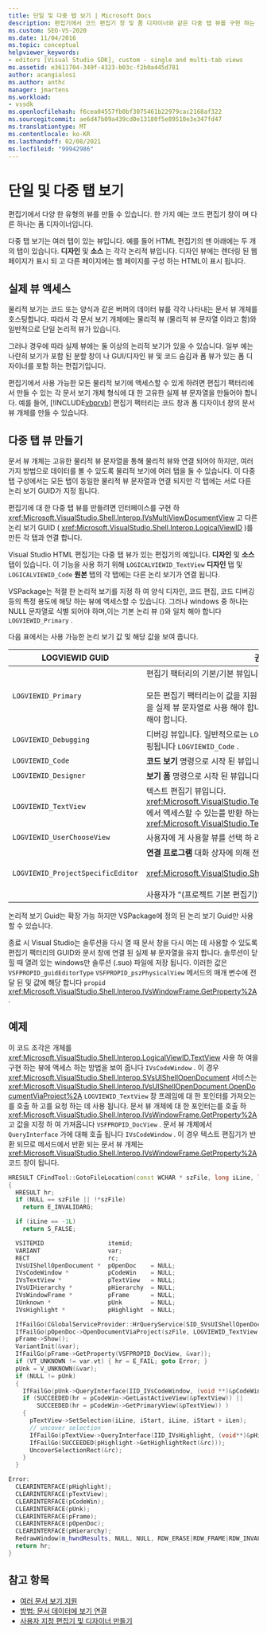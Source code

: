 ```yaml
---
title: 단일 및 다중 탭 보기 | Microsoft Docs
description: 편집기에서 코드 편집기 창 및 폼 디자이너와 같은 다중 탭 뷰를 구현 하는 방법에 대해 알아봅니다.
ms.custom: SEO-VS-2020
ms.date: 11/04/2016
ms.topic: conceptual
helpviewer_keywords:
- editors [Visual Studio SDK], custom - single and multi-tab views
ms.assetid: e3611704-349f-4323-b03c-f2b0a445d781
author: acangialosi
ms.author: anthc
manager: jmartens
ms.workload:
- vssdk
ms.openlocfilehash: f6cea04557fb0bf3075461b22979cac2168af322
ms.sourcegitcommit: ae6d47b09a439cd0e13180f5e89510e3e347fd47
ms.translationtype: MT
ms.contentlocale: ko-KR
ms.lasthandoff: 02/08/2021
ms.locfileid: "99942986"
---
```

# <a name="single-and-multi-tab-views"></a>단일 및 다중 탭 보기
편집기에서 다양 한 유형의 뷰를 만들 수 있습니다. 한 가지 예는 코드 편집기 창이 며 다른 하나는 폼 디자이너입니다.

 다중 탭 보기는 여러 탭이 있는 뷰입니다. 예를 들어 HTML 편집기의 맨 아래에는 두 개의 탭이 있습니다. **디자인** 및 **소스** 는 각각 논리적 뷰입니다. 디자인 뷰에는 렌더링 된 웹 페이지가 표시 되 고 다른 페이지에는 웹 페이지를 구성 하는 HTML이 표시 됩니다.

## <a name="accessing-physical-views"></a>실제 뷰 액세스
 물리적 보기는 코드 또는 양식과 같은 버퍼의 데이터 뷰를 각각 나타내는 문서 뷰 개체를 호스팅합니다. 따라서 각 문서 보기 개체에는 물리적 뷰 (물리적 뷰 문자열 이라고 함)와 일반적으로 단일 논리적 뷰가 있습니다.

 그러나 경우에 따라 실제 뷰에는 둘 이상의 논리적 보기가 있을 수 있습니다. 일부 예는 나란히 보기가 포함 된 분할 창이 나 GUI/디자인 뷰 및 코드 숨김과 폼 뷰가 있는 폼 디자이너를 포함 하는 편집기입니다.

 편집기에서 사용 가능한 모든 물리적 보기에 액세스할 수 있게 하려면 편집기 팩터리에서 만들 수 있는 각 문서 보기 개체 형식에 대 한 고유한 실제 뷰 문자열을 만들어야 합니다. 예를 들어, [!INCLUDE[vbprvb](../code-quality/includes/vbprvb_md.md)] 편집기 팩터리는 코드 창과 폼 디자이너 창의 문서 뷰 개체를 만들 수 있습니다.

## <a name="creating-multi-tabbed-views"></a>다중 탭 뷰 만들기
 문서 뷰 개체는 고유한 물리적 뷰 문자열을 통해 물리적 뷰와 연결 되어야 하지만, 여러 가지 방법으로 데이터를 볼 수 있도록 물리적 보기에 여러 탭을 둘 수 있습니다. 이 다중 탭 구성에서는 모든 탭이 동일한 물리적 뷰 문자열과 연결 되지만 각 탭에는 서로 다른 논리 보기 GUID가 지정 됩니다.

 편집기에 대 한 다중 탭 뷰를 만들려면 인터페이스를 구현 하 <xref:Microsoft.VisualStudio.Shell.Interop.IVsMultiViewDocumentView> 고 다른 논리 보기 GUID ( <xref:Microsoft.VisualStudio.Shell.Interop.LogicalViewID> )를 만든 각 탭과 연결 합니다.

 Visual Studio HTML 편집기는 다중 탭 뷰가 있는 편집기의 예입니다. **디자인** 및 **소스** 탭이 있습니다. 이 기능을 사용 하기 위해 `LOGICALVIEWID_TextView` **디자인** 탭 및 `LOGICALVIEWID_Code` **원본** 탭의 각 탭에는 다른 논리 보기가 연결 됩니다.

 VSPackage는 적절 한 논리적 보기를 지정 하 여 양식 디자인, 코드 편집, 코드 디버깅 등의 특정 용도에 해당 하는 뷰에 액세스할 수 있습니다. 그러나 windows 중 하나는 NULL 문자열로 식별 되어야 하며,이는 기본 논리 뷰 ()와 일치 해야 합니다 `LOGVIEWID_Primary` .

 다음 표에서는 사용 가능한 논리 보기 값 및 해당 값을 보여 줍니다.

|LOGVIEWID GUID|권장 사용|
|--------------------|---------------------|
|`LOGVIEWID_Primary`|편집기 팩터리의 기본/기본 뷰입니다.<br /><br /> 모든 편집기 팩터리는이 값을 지원 해야 합니다. 이 뷰에서는 NULL 문자열을 실제 뷰 문자열로 사용 해야 합니다. 논리적 뷰를 하나 이상이 값으로 설정 해야 합니다.|
|`LOGVIEWID_Debugging`|디버깅 뷰입니다. 일반적으로는 `LOGVIEWID_Debugging` 와 동일한 뷰에 매핑됩니다 `LOGVIEWID_Code` .|
|`LOGVIEWID_Code`|**코드 보기** 명령으로 시작 된 뷰입니다.|
|`LOGVIEWID_Designer`|**보기 폼** 명령으로 시작 된 뷰입니다.|
|`LOGVIEWID_TextView`|텍스트 편집기 뷰입니다. <xref:Microsoft.VisualStudio.TextManager.Interop.IVsCodeWindow>에서 액세스할 수 있는를 반환 하는 뷰입니다 <xref:Microsoft.VisualStudio.TextManager.Interop.IVsTextView> .|
|`LOGVIEWID_UserChooseView`|사용자에 게 사용할 뷰를 선택 하 라는 메시지를 표시 합니다.|
|`LOGVIEWID_ProjectSpecificEditor`|**연결 프로그램** 대화 상자에 의해 전달 됩니다.<br /><br /> <xref:Microsoft.VisualStudio.Shell.Interop.IVsProject.OpenItem%2A><br /><br /> 사용자가 "(프로젝트 기본 편집기)" 항목을 선택 하는 경우|

 논리적 보기 Guid는 확장 가능 하지만 VSPackage에 정의 된 논리 보기 Guid만 사용할 수 있습니다.

 종료 시 Visual Studio는 솔루션을 다시 열 때 문서 창을 다시 여는 데 사용할 수 있도록 편집기 팩터리의 GUID와 문서 창에 연결 된 실제 뷰 문자열을 유지 합니다. 솔루션이 닫힐 때 열려 있는 windows만 솔루션 (.suo) 파일에 저장 됩니다. 이러한 값은 `VSFPROPID_guidEditorType` `VSFPROPID_pszPhysicalView` 메서드의 매개 변수에 전달 된 및 값에 해당 합니다 `propid` <xref:Microsoft.VisualStudio.Shell.Interop.IVsWindowFrame.GetProperty%2A> .

## <a name="example"></a>예제
 이 코드 조각은 개체를 <xref:Microsoft.VisualStudio.Shell.Interop.LogicalViewID.TextView> 사용 하 여을 구현 하는 뷰에 액세스 하는 방법을 보여 줍니다 `IVsCodeWindow` . 이 경우 <xref:Microsoft.VisualStudio.Shell.Interop.SVsUIShellOpenDocument> 서비스는 <xref:Microsoft.VisualStudio.Shell.Interop.IVsUIShellOpenDocument.OpenDocumentViaProject%2A> `LOGVIEWID_TextView` 창 프레임에 대 한 포인터를 가져오는를 호출 하 고를 요청 하는 데 사용 됩니다. 문서 뷰 개체에 대 한 포인터는를 호출 하 <xref:Microsoft.VisualStudio.Shell.Interop.IVsWindowFrame.GetProperty%2A> 고 값을 지정 하 여 가져옵니다 `VSFPROPID_DocView` . 문서 뷰 개체에서 `QueryInterface` 가에 대해 호출 됩니다 `IVsCodeWindow` . 이 경우 텍스트 편집기가 반환 되므로 메서드에서 반환 되는 문서 뷰 개체는 <xref:Microsoft.VisualStudio.Shell.Interop.IVsWindowFrame.GetProperty%2A> 코드 창이 됩니다.

```cpp
HRESULT CFindTool::GotoFileLocation(const WCHAR * szFile, long iLine, long iStart, long iLen)
{
  HRESULT hr;
  if (NULL == szFile || !*szFile)
    return E_INVALIDARG;

  if (iLine == -1L)
    return S_FALSE;

  VSITEMID                  itemid;
  VARIANT                   var;
  RECT                      rc;
  IVsUIShellOpenDocument *  pOpenDoc    = NULL;
  IVsCodeWindow *           pCodeWin    = NULL;
  IVsTextView *             pTextView   = NULL;
  IVsUIHierarchy *          pHierarchy  = NULL;
  IVsWindowFrame *          pFrame      = NULL;
  IUnknown *                pUnk        = NULL;
  IVsHighlight *            pHighlight  = NULL;

  IfFailGo(CGlobalServiceProvider::HrQueryService(SID_SVsUIShellOpenDocument, IID_IVsUIShellOpenDocument, (void **)&pOpenDoc));
  IfFailGo(pOpenDoc->OpenDocumentViaProject(szFile, LOGVIEWID_TextView, NULL, &pHierarchy, &itemid, &pFrame));
  pFrame->Show();
  VariantInit(&var);
  IfFailGo(pFrame->GetProperty(VSFPROPID_DocView, &var));
  if (VT_UNKNOWN != var.vt) { hr = E_FAIL; goto Error; }
  pUnk = V_UNKNOWN(&var);
  if (NULL != pUnk)
  {
    IfFailGo(pUnk->QueryInterface(IID_IVsCodeWindow, (void **)&pCodeWin));
    if (SUCCEEDED(hr = pCodeWin->GetLastActiveView(&pTextView)) ||
        SUCCEEDED(hr = pCodeWin->GetPrimaryView(&pTextView)) )
    {
      pTextView->SetSelection(iLine, iStart, iLine, iStart + iLen);
      // uncover selection
      IfFailGo(pTextView->QueryInterface(IID_IVsHighlight, (void**)&pHighlight));
      IfFailGo(SUCCEEDED(pHighlight->GetHighlightRect(&rc)));
      UncoverSelectionRect(&rc);
    }
  }

Error:
  CLEARINTERFACE(pHighlight);
  CLEARINTERFACE(pTextView);
  CLEARINTERFACE(pCodeWin);
  CLEARINTERFACE(pUnk);
  CLEARINTERFACE(pFrame);
  CLEARINTERFACE(pOpenDoc);
  CLEARINTERFACE(pHierarchy);
  RedrawWindow(m_hwndResults, NULL, NULL, RDW_ERASE|RDW_FRAME|RDW_INVALIDATE|RDW_ALLCHILDREN);
  return hr;
}
```

## <a name="see-also"></a>참고 항목
- [여러 문서 보기 지원](../extensibility/supporting-multiple-document-views.md)
- [방법: 문서 데이터에 보기 연결](../extensibility/how-to-attach-views-to-document-data.md)
- [사용자 지정 편집기 및 디자이너 만들기](../extensibility/creating-custom-editors-and-designers.md)
